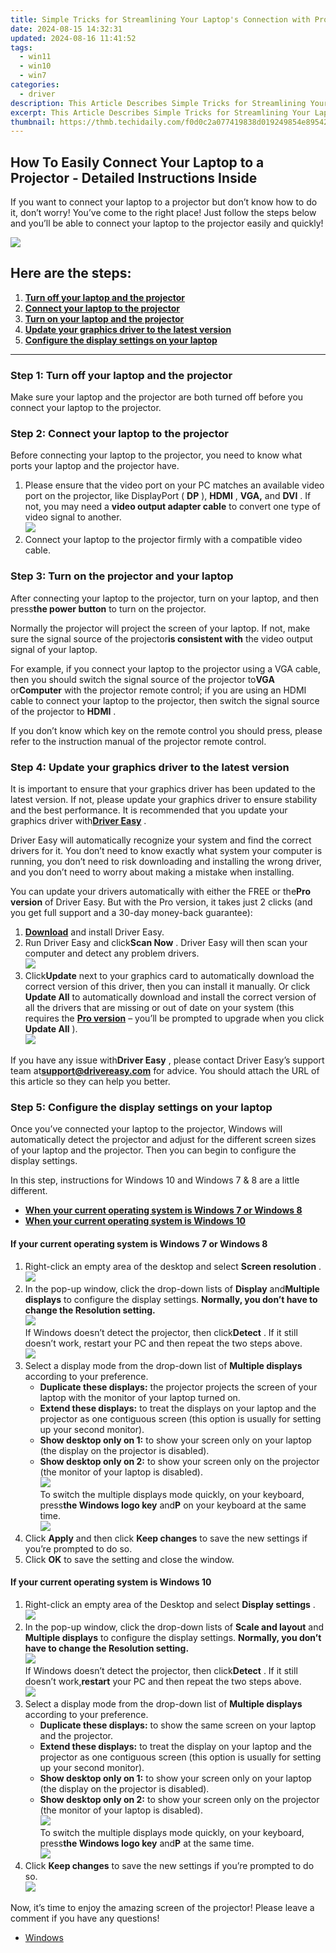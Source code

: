 ```yaml
---
title: Simple Tricks for Streamlining Your Laptop's Connection with Projector Technology
date: 2024-08-15 14:32:31
updated: 2024-08-16 11:41:52
tags:
  - win11
  - win10
  - win7
categories:
  - driver
description: This Article Describes Simple Tricks for Streamlining Your Laptop's Connection with Projector Technology
excerpt: This Article Describes Simple Tricks for Streamlining Your Laptop's Connection with Projector Technology
thumbnail: https://thmb.techidaily.com/f0d0c2a077419838d019249854e895427fabffcbae9e8b50e548bd608d26f443.PNG
---
```


## How To Easily Connect Your Laptop to a Projector - Detailed Instructions Inside

If you want to connect your laptop to a projector but don’t know how to do it, don’t worry! You’ve come to the right place! Just follow the steps below and you’ll be able to connect your laptop to the projector easily and quickly!

![](https://images.drivereasy.com/wp-content/uploads/2018/08/business-20031_1920-300x200.jpg)

## **Here are the steps:**

1. [**Turn off your laptop and the projector**](https://tools.techidaily.com/drivereasy/download/)
2. [**Connect your laptop to the projector**](https://tools.techidaily.com/drivereasy/download/)
3. [**Turn on your laptop and the projector**](https://tools.techidaily.com/drivereasy/download/)
4. [**Update your graphics driver to the latest version**](https://tools.techidaily.com/drivereasy/download/)
5. [**Configure the display settings on your laptop**](https://tools.techidaily.com/drivereasy/download/)

---

### **Step 1: Turn off your laptop and the projector**

 Make sure your laptop and the projector are both turned off before you connect your laptop to the projector.

### **Step 2: Connect your laptop to the projector**

 Before connecting your laptop to the projector, you need to know what ports your laptop and the projector have.

1. Please ensure that the video port on your PC matches an available video port on the projector, like DisplayPort ( **DP** ), **HDMI** , **VGA,** and **DVI**  . If not, you may need a **video output adapter cable** to convert one type of video signal to another.  
 ![](https://images.drivereasy.com/wp-content/uploads/2018/08/Snap2.jpg)
2. Connect your laptop to the projector firmly with a compatible video cable.

### **Step 3: Turn on the projector and your laptop**

 After connecting your laptop to the projector, turn on your laptop, and then press**the power button** to turn on the projector.

 Normally the projector will project the screen of your laptop. If not, make sure the signal source of the projector**is consistent with** the video output signal of your laptop.

 For example, if you connect your laptop to the projector using a VGA cable, then you should switch the signal source of the projector to**VGA**  or**Computer**  with the projector remote control; if you are using an HDMI cable to connect your laptop to the projector, then switch the signal source of the projector to **HDMI** .

 If you don’t know which key on the remote control you should press, please refer to the instruction manual of the projector remote control.

### **Step 4: Update your graphics driver to the latest version**

 It is important to ensure that your graphics driver has been updated to the latest version. If not, please update your graphics driver to ensure stability and the best performance. It is recommended that you update your graphics driver with[**Driver Easy**](https://tools.techidaily.com/drivereasy/download/) .

 Driver Easy will automatically recognize your system and find the correct drivers for it. You don’t need to know exactly what system your computer is running, you don’t need to risk downloading and installing the wrong driver, and you don’t need to worry about making a mistake when installing.

 You can update your drivers automatically with either the FREE or the**Pro version** of Driver Easy. But with the Pro version, it takes just 2 clicks (and you get full support and a 30-day money-back guarantee):

1. [**Download**](https://tools.techidaily.com/drivereasy/download/)  and install Driver Easy.
2. Run Driver Easy and click**Scan Now**  . Driver Easy will then scan your computer and detect any problem drivers.  
![](https://images.drivereasy.com/wp-content/uploads/2018/08/Snap8.png)
3. Click**Update**  next to your graphics card to automatically download the correct version of this driver, then you can install it manually. Or click **Update All**  to automatically download and install the correct version of all the drivers that are missing or out of date on your system (this requires the **[Pro version](https://tools.techidaily.com/drivereasy/download/)**  – you’ll be prompted to upgrade when you click **Update All**  ).  
![](https://images.drivereasy.com/wp-content/uploads/2018/08/Snap1-3.png)

 If you have any issue with**Driver Easy** , please contact Driver Easy’s support team at[**support@drivereasy.com**](https://tools.techidaily.com/drivereasy/download/) for advice. You should attach the URL of this article so they can help you better.

### **Step 5: Configure the display settings on your laptop**

 Once you’ve connected your laptop to the projector, Windows will automatically detect the projector and adjust for the different screen sizes of your laptop and the projector. Then you can begin to configure the display settings.

 In this step, instructions for Windows 10 and Windows 7 & 8 are a little different.

* [**When** **your current operating system is Windows 7 or Windows 8**](https://tools.techidaily.com/drivereasy/download/)
* [**When your current operating system is Windows 10**](https://tools.techidaily.com/drivereasy/download/)

#### If your current operating system is **Windows 7**   or **Windows 8**

1. Right-click an empty area of the desktop and select **Screen resolution**  .  
![](https://images.drivereasy.com/wp-content/uploads/2018/08/Snap4-1.png)
2. In the pop-up window, click the drop-down lists of **Display** and**Multiple displays**  to configure the display settings. **Normally, you don’t have to change the Resolution setting.**  
![](https://images.drivereasy.com/wp-content/uploads/2018/08/43-1.png)  
 If Windows doesn’t detect the projector, then click**Detect** . If it still doesn’t work, restart your PC and then repeat the two steps above.  
![](https://images.drivereasy.com/wp-content/uploads/2018/08/43.png)
3. Select a display mode from the drop-down list of **Multiple displays** according to your preference.  
   * **Duplicate these displays:** the projector projects the screen of your laptop with  the monitor of your laptop turned on.  
   * **Extend these displays:**  to treat the displays on your laptop and the projector as one contiguous screen (this option is usually for setting up your second monitor).  
   * **Show desktop only on 1:**  to show your screen only on your laptop (the display on the projector is disabled).  
   * **Show desktop only on 2:**  to show your screen only on the projector (the monitor of your laptop is disabled).  
   ![](https://images.drivereasy.com/wp-content/uploads/2018/08/3-1-1.png)  
    To switch the multiple displays mode quickly, on your keyboard, press**the Windows logo key** and**P** on your keyboard at the same time.  
   ![](https://images.drivereasy.com/wp-content/uploads/2018/08/Snap56.png)
4. Click **Apply**   and then click **Keep changes**   to save the new settings if you’re prompted to do so.
5. Click **OK**  to save the setting and close the window.

#### If your current operating system is **Windows 10**

1. Right-click an empty area of the Desktop and select **Display settings** .  
![](https://images.drivereasy.com/wp-content/uploads/2018/08/Snap8-1.png)
2. In the pop-up window, click the drop-down lists of **Scale and layout** and **Multiple displays**  to configure the display settings. **Normally, you don’t have to change the Resolution setting.**  
![](https://images.drivereasy.com/wp-content/uploads/2018/08/Snap47-1.png)  
 If Windows doesn’t detect the projector, then click**Detect** . If it still doesn’t work,**restart** your PC and then repeat the two steps above.  
![](https://images.drivereasy.com/wp-content/uploads/2018/08/Snap46.png)
3. Select a display mode from the drop-down list of **Multiple displays**  according to your preference.  
   * **Duplicate these displays:** to show the same screen on your laptop and the projector.  
   * **Extend these displays:** to treat the display on your laptop and the projector as one contiguous screen (this option is usually for setting up your second monitor).  
   * **Show desktop only on 1:**  to show your screen only on your laptop (the display on the projector is disabled).  
   * **Show desktop only on 2:**  to show your screen only on the projector (the monitor of your laptop is disabled).  
   ![](https://images.drivereasy.com/wp-content/uploads/2018/08/Snap47.png)  
    To switch the multiple displays mode quickly, on your keyboard, press**the Windows logo key** and**P** at the same time.  
   ![](https://images.drivereasy.com/wp-content/uploads/2018/08/Snap55.png)
4. Click **Keep changes**  to save the new settings if you’re prompted to do so.  
![](https://images.drivereasy.com/wp-content/uploads/2018/08/Snap48.png)

 Now, it’s time to enjoy the amazing screen of the projector! Please leave a comment if you have any questions!

* [Windows](https://tools.techidaily.com/drivereasy/download/)

<ins class="adsbygoogle"
     style="display:block"
     data-ad-format="autorelaxed"
     data-ad-client="ca-pub-7571918770474297"
     data-ad-slot="1223367746"></ins>



<ins class="adsbygoogle"
     style="display:block"
     data-ad-client="ca-pub-7571918770474297"
     data-ad-slot="8358498916"
     data-ad-format="auto"
     data-full-width-responsive="true"></ins>
